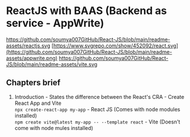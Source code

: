 
# ReactJS with BAAS (Backend as service - AppWrite)

https://github.com/soumya007GitHub/React-JS/blob/main/readme-assets/reactjs.svg
[https://www.svgrepo.com/show/452092/react.svg](https://github.com/soumya007GitHub/React-JS/blob/main/readme-assets/appwrite.png)
https://github.com/soumya007GitHub/React-JS/blob/main/readme-assets/vite.svg

## Chapters brief

1. Introduction - States the difference between the React's CRA - Create React App and Vite<br>
  ``npx create-react-app my-app`` - React JS (Comes with node modules installed)<br>
  ``npm create vite@latest my-app -- --template react`` - Vite (Doesn't come with node mules installed)

